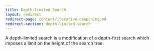 ```yaml
---
title: Depth-limited Search
layout: redirect
redirect-page: content/iterative-deepening.md
redirect-section: depth-limited-search
---
```

A depth-limited search is a modification of a depth-first search which imposes a limit on the height of the search tree.
